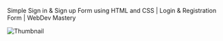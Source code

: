 Simple Sign in & Sign up Form using HTML and CSS | Login & Registration Form | WebDev Mastery

![Thumbnail](https://github.com/user-attachments/assets/36c17830-942d-4111-9bed-879c38234499)
